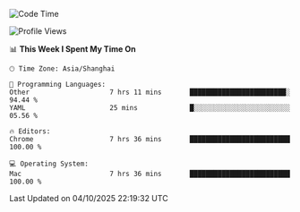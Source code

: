 <!--START_SECTION:waka-->
![Code Time](http://img.shields.io/badge/Code%20Time-4%2C506%20hrs%2051%20mins-blue)

![Profile Views](http://img.shields.io/badge/Profile%20Views-0-blue)

📊 **This Week I Spent My Time On** 

```text
🕑︎ Time Zone: Asia/Shanghai

💬 Programming Languages: 
Other                    7 hrs 11 mins       ████████████████████████░   94.44 % 
YAML                     25 mins             █░░░░░░░░░░░░░░░░░░░░░░░░   05.56 % 

🔥 Editors: 
Chrome                   7 hrs 36 mins       █████████████████████████   100.00 % 

💻 Operating System: 
Mac                      7 hrs 36 mins       █████████████████████████   100.00 % 
```


 Last Updated on 04/10/2025 22:19:32 UTC
<!--END_SECTION:waka-->